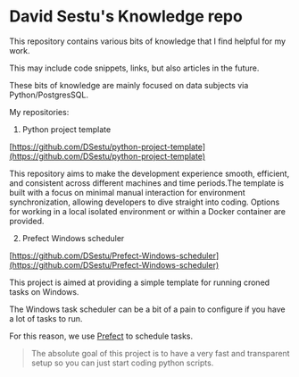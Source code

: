 # David Sestu's Knowledge repo

This repository contains various bits of knowledge that I find helpful for my work.

This may include code snippets, links, but also articles in the future.

These bits of knowledge are mainly focused on data subjects via Python/PostgresSQL.

My repositories:

1. Python project template

[https://github.com/DSestu/python-project-template](https://github.com/DSestu/python-project-template)

This repository aims to make the development experience smooth, efficient, and consistent across different machines and time periods.The template is built with a focus on minimal manual interaction for environment synchronization, allowing developers to dive straight into coding. Options for working in a local isolated environment or within a Docker container are provided.

2. Prefect Windows scheduler

[https://github.com/DSestu/Prefect-Windows-scheduler](https://github.com/DSestu/Prefect-Windows-scheduler)

This project is aimed at providing a simple template for running croned tasks on Windows.

The Windows task scheduler can be a bit of a pain to configure if you have a lot of tasks to run.

For this reason, we use [Prefect](https://docs.prefect.io/) to schedule tasks.

> The absolute goal of this project is to have a very fast and transparent setup so you can just start coding python scripts.

<!-- 
```{tableofcontents}
``` -->